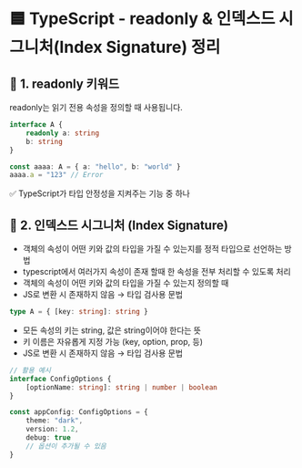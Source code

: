 # 🟦 TypeScript - readonly & 인덱스드 시그니처(Index Signature) 정리

## 📌 1. readonly 키워드

readonly는 읽기 전용 속성을 정의할 때 사용됩니다.

```ts
interface A {
	readonly a: string
	b: string
}

const aaaa: A = { a: "hello", b: "world" }
aaaa.a = "123" // Error
```

✅ TypeScript가 타입 안정성을 지켜주는 기능 중 하나

## 📌 2. 인덱스드 시그니처 (Index Signature)

- 객체의 속성이 어떤 키와 값의 타입을 가질 수 있는지를 정적 타입으로 선언하는 방법
- typescript에서 여러가지 속성이 존재 할때 한 속성을 전부 처리할 수 있도록 처리
- 객체의 속성이 어떤 키와 값의 타입을 가질 수 있는지 정의할 때
- JS로 변환 시 존재하지 않음 → 타입 검사용 문법

```ts
type A = { [key: string]: string }
```

- 모든 속성의 키는 string, 값은 string이어야 한다는 뜻
- 키 이름은 자유롭게 지정 가능 (key, option, prop, 등)
- JS로 변환 시 존재하지 않음 → 타입 검사용 문법

```ts
// 활용 예시
interface ConfigOptions {
	[optionName: string]: string | number | boolean
}

const appConfig: ConfigOptions = {
	theme: "dark",
	version: 1.2,
	debug: true
	// 옵션이 추가될 수 있음
}
```
